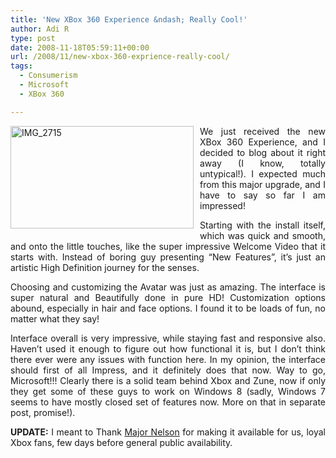 ```yaml
---
title: 'New XBox 360 Experience &ndash; Really Cool!'
author: Adi R
type: post
date: 2008-11-18T05:59:11+00:00
url: /2008/11/new-xbox-360-exprience-really-cool/
tags:
  - Consumerism
  - Microsoft
  - XBox 360

---
```

<p align="justify">
  <a href="https://i2.wp.com/www.adir1.com/uploads/2008/11/img-2715.jpg" target="_blank"><img style="border-right: 0px; border-top: 0px; display: inline; margin: 0px 10px 10px 0px; border-left: 0px; border-bottom: 0px" title="IMG_2715" src="https://i1.wp.com/www.adir1.com/uploads/2008/11/img-2715-thumb.jpg?resize=293%2C164" border="0" alt="IMG_2715" width="293" height="164" align="left" data-recalc-dims="1" /></a>We just received the new XBox 360 Experience, and I decided to blog about it right away (I know, totally untypical!). I expected much from this major upgrade, and I have to say so far I am impressed!
</p>

<p align="justify">
  Starting with the install itself, which was quick and smooth, and onto the little touches, like the super impressive Welcome Video that it starts with. Instead of boring guy presenting “New Features”, it’s just an artistic High Definition journey for the senses.
</p>

<p align="justify">
  Choosing and customizing the Avatar was just as amazing. The interface is super natural and Beautifully done in pure HD! Customization options abound, especially in hair and face options. I found it to be loads of fun, no matter what they say!
</p>

<p align="justify">
  Interface overall is very impressive, while staying fast and responsive also. Haven’t used it enough to figure out how functional it is, but I don’t think there ever were any issues with function here. In my opinion, the interface should first of all Impress, and it definitely does that now. Way to go, Microsoft!!! Clearly there is a solid team behind Xbox and Zune, now if only they get some of these guys to work on Windows 8 (sadly, Windows 7 seems to have mostly closed set of features now. More on that in separate post, promise!).
</p>

<p align="justify">
  <strong>UPDATE:</strong> I meant to Thank <a href="http://majornelson.com/archive/2008/11/17/sign-up-for-the-preview-you-re-in.aspx">Major Nelson</a> for making it available for us, loyal Xbox fans, few days before general public availability.
</p>